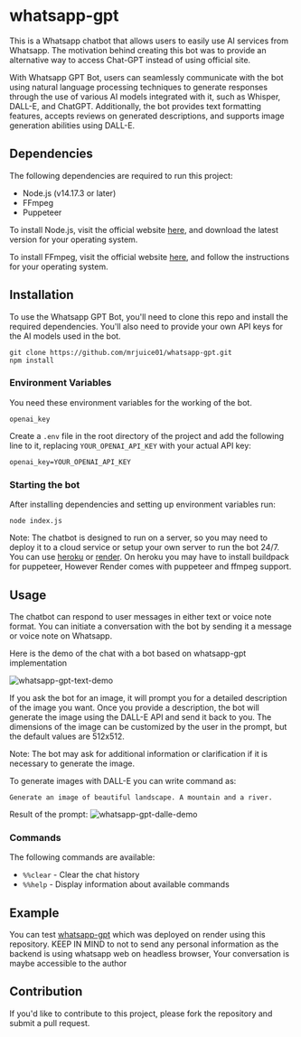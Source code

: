 
# whatsapp-gpt

This is a Whatsapp chatbot that allows users to easily use AI services from Whatsapp. The motivation behind creating this bot was to provide an alternative way to access Chat-GPT instead of using official site. 

With Whatsapp GPT Bot, users can seamlessly communicate with the bot using natural language processing techniques to generate responses through the use of various AI models integrated with it, such as Whisper, DALL-E, and ChatGPT. Additionally, the bot provides text formatting features, accepts reviews on generated descriptions, and supports image generation abilities using DALL-E. 


## Dependencies

The following dependencies are required to run this project:

- Node.js (v14.17.3 or later)
- FFmpeg
- Puppeteer

To install Node.js, visit the official website [here](https://nodejs.org/en/), and download the latest version for your operating system.

To install FFmpeg, visit the official website [here](https://ffmpeg.org/), and follow the instructions for your operating system.

## Installation
To use the Whatsapp GPT Bot, you'll need to clone this repo and install the required dependencies. You'll also need to provide your own API keys for the AI models used in the bot.

```shell
git clone https://github.com/mrjuice01/whatsapp-gpt.git
npm install
```


### Environment Variables

You need these environment variables for the working of the bot.

`openai_key`

Create a `.env` file in the root directory of the project and add the following line to it, replacing `YOUR_OPENAI_API_KEY` with your actual API key:

``` 
openai_key=YOUR_OPENAI_API_KEY
```

### Starting the bot
After installing dependencies and setting up environment variables run:

```shell
node index.js
```

Note: The chatbot is designed to run on a server, so you may need to deploy it to a cloud service or setup your own server to run the bot 24/7. You can use [heroku](https://heroku.com) or [render](https://render.com). On heroku you may have to install buildpack for puppeteer, However Render comes with puppeteer and ffmpeg support. 


## Usage
The chatbot can respond to user messages in either text or voice note format. You can initiate a conversation with the bot by sending it a message or voice note on Whatsapp.

Here is the demo of the chat with a bot based on whatsapp-gpt implementation

![whatsapp-gpt-text-demo](https://i.ibb.co/NYHC3g4/whatsapp-gpt-text.gif)

If you ask the bot for an image, it will prompt you for a detailed description of the image you want. Once you provide a description, the bot will generate the image using the DALL-E API and send it back to you. The dimensions of the image can be customized by the user in the prompt, but the default values are 512x512. 

Note: The bot may ask for additional information or clarification if it is necessary to generate the image. 


To generate images with DALL-E you can write command as:
```whatsapp-gpt
Generate an image of beautiful landscape. A mountain and a river.
```

Result of the prompt:
![whatsapp-gpt-dalle-demo](https://i.ibb.co/W56Bj0F/whatsapp-gpt-vid.gif)


### Commands
The following commands are available:

- `%%clear` - Clear the chat history
- `%%help` - Display information about available commands

## Example
You can test [whatsapp-gpt](https://wa.me/923234311349) which was deployed on render using this repository. 
KEEP IN MIND to not to send any personal information as the backend is using whatsapp web on headless browser, Your conversation is maybe accessible to the author

## Contribution
If you'd like to contribute to this project, please fork the repository and submit a pull request. 
